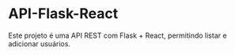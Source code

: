 # API-Flask-React
Este projeto é uma API REST com Flask + React, permitindo listar e adicionar usuários.
